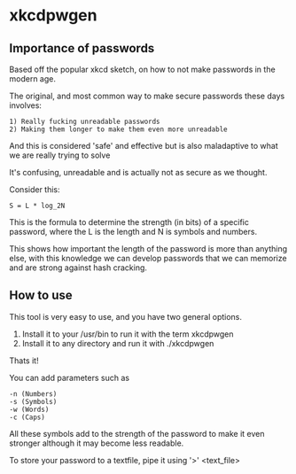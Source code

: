 # xkcdpwgen

## Importance of passwords

Based off the popular xkcd sketch, on how to not make passwords in the modern age. 

The original, and most common way to make secure passwords these days involves:

	1) Really fucking unreadable passwords
	2) Making them longer to make them even more unreadable 
	
And this is considered 'safe' and effective but is also maladaptive to what we are really trying to solve 

It's confusing, unreadable and is actually not as secure as we thought.

Consider this: <br>

	S = L * log_2N
	
This is the formula to determine the strength (in bits) of a specific password,
where the L is the length and N is symbols and numbers.

This shows how important the length of the password is more than anything else,
with this knowledge we can develop passwords that we can memorize and are strong
against hash cracking.

## How to use

This tool is very easy to use, and you have two general options.

1) Install it to your /usr/bin to run it with the term xkcdpwgen 
2) Install it to any directory and run it with ./xkcdpwgen 

Thats it!

You can add parameters such as 

	-n (Numbers) 
	-s (Symbols)
	-w (Words)
	-c (Caps)

All these symbols add to the strength of the password to make it even stronger
although it may become less readable.

To store your password to a textfile, pipe it using '>' <text_file>


